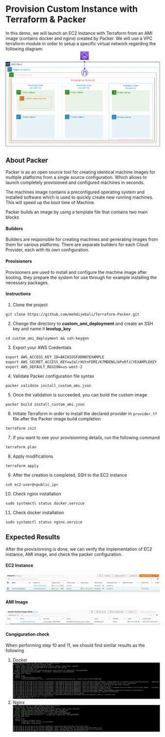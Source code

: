 # Provision Custom Instance with Terraform & Packer
In this demo, we will launch an EC2 Instance with Terraform from an AMI image (contains docker and nginx) created by Packer. We will use a VPC terraform module in order to setup a specific virtual network regarding the following diagram:
![](./Lab_Results/Packer.png)
## About Packer
Packer is as an open source tool for creating identical machine images for multiple platforms from a single source configuration. Which allows to launch completely provisioned and configured machines in seconds. 

The machines image contains a preconfigured operating system and installed software which is used to quickly create new running machines. This will speed up the boot time of Machine.

Packer builds an image by using a template file that contains two main blocks
#### Builders
Builders are responsible for creating machines and generating images from them for various platforms. There are separate builders for each Cloud Provider, each with its own configuration.
#### Provisioners
Provisioners are used to install and configure the machine image after booting. they prepare the system for use through for example installing the necessary packages.
#### Instructions
1. Clone the project 
```
git clone https://github.com/mehdijebali/Terraform-Packer.git
```
2. Change the directory to **custom_ami_deployment** and create an SSH key and name it **levelup_key**
```
cd custom_ami_deployment && ssh-keygen
``` 
3. Export your AWS Credentials
```
export AWS_ACCESS_KEY_ID=AKIAIOSFODNN7EXAMPLE
export AWS_SECRET_ACCESS_KEY=wJalrXUtnFEMI/K7MDENG/bPxRfiCYEXAMPLEKEY
export AWS_DEFAULT_REGION=us-west-2
```
4. Validate Packer configuration file syntax
```
packer validate install_custom_ami.json
```
5. Once the validation is succeeded, you can build the custom image
```
packer build install_custom_ami.json
```
6. Initiate Terraform in order to install the declared provider in `provider.tf` file after the Packer image build completion
```
terraform init
```
7. If you want to see your provisionning details, run the following command
```
terraform plan
```
8. Apply modifications
```
terraform apply
```
9. After the creation is completed, SSH to the EC2 instance
```
ssh ec2-user@<public_ip>
```
10. Check nginx installation
```
sudo systemctl status docker.service
```
11. Check docker installation
```
sudo systemctl status nginx.service
```
## Expected Results
After the provisionning is done, we can verify the implementation of EC2 instance, AMI image, and check the packer configuration.
#### EC2 Instance
![](./Lab_Results/instance.png)
#### AMI Image
![](./Lab_Results/packer_image.png)
#### Congiguration check 
When performing step 10 and 11, we should find similar results as the following
1. Docker
![](./Lab_Results/docker_verification.png)
2. Nginx
![](./Lab_Results/nginx_verification.png)
